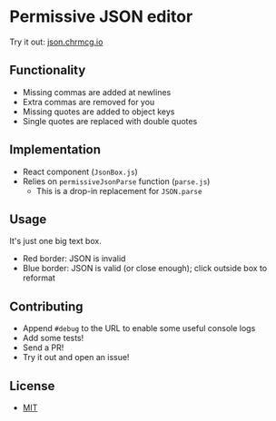 # Permissive JSON editor
Try it out: [json.chrmcg.io](https://json.chrmcg.io)

## Functionality
- Missing commas are added at newlines
- Extra commas are removed for you
- Missing quotes are added to object keys
- Single quotes are replaced with double quotes

## Implementation
- React component (`JsonBox.js`)
- Relies on `permissiveJsonParse` function (`parse.js`)
    - This is a drop-in replacement for `JSON.parse`

## Usage
It's just one big text box.
- Red border: JSON is invalid
- Blue border: JSON is valid (or close enough); click outside box to reformat

## Contributing
- Append `#debug` to the URL to enable some useful console logs
- Add some tests!
- Send a PR!
- Try it out and open an issue!

## License
- [MIT](LICENSE)
